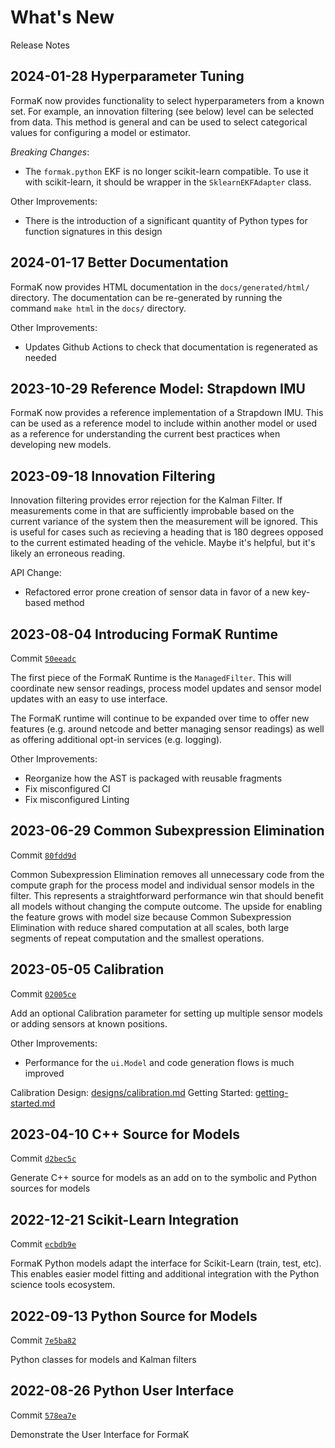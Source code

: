 # What's New

Release Notes

## 2024-01-28 Hyperparameter Tuning

FormaK now provides functionality to select hyperparameters from a known set.
For example, an innovation filtering (see below) level can be selected from
data. This method is general and can be used to select categorical values for
configuring a model or estimator.

*Breaking Changes*:
- The `formak.python` EKF is no longer scikit-learn compatible. To use it with scikit-learn, it should be wrapper in the `SklearnEKFAdapter` class.

Other Improvements:
- There is the introduction of a significant quantity of Python types for function signatures in this design

## 2024-01-17 Better Documentation

FormaK now provides HTML documentation in the `docs/generated/html/` directory.
The documentation can be re-generated by running the command `make html` in the
`docs/` directory.

Other Improvements:
- Updates Github Actions to check that documentation is regenerated as needed

## 2023-10-29 Reference Model: Strapdown IMU

FormaK now provides a reference implementation of a Strapdown IMU. This can be
used as a reference model to include within another model or used as a
reference for understanding the current best practices when developing new
models.

## 2023-09-18 Innovation Filtering

Innovation filtering provides error rejection for the Kalman Filter. If
measurements come in that are sufficiently improbable based on the current
variance of the system then the measurement will be ignored. This is useful for
cases such as recieving a heading that is 180 degrees opposed to the current
estimated heading of the vehicle. Maybe it's helpful, but it's likely an
erroneous reading.

API Change:
- Refactored error prone creation of sensor data in favor of a new key-based method

## 2023-08-04 Introducing FormaK Runtime

Commit [`50eeadc`](https://github.com/buckbaskin/formak/commit/50eeadc69655d288a32b20f5b821b77977dba349)

The first piece of the FormaK Runtime is the `ManagedFilter`. This will
coordinate new sensor readings, process model updates and sensor model updates
with an easy to use interface.

The FormaK runtime will continue to be expanded over time to offer new features
(e.g. around netcode and better managing sensor readings) as well as offering
additional opt-in services (e.g. logging).

Other Improvements:
- Reorganize how the AST is packaged with reusable fragments
- Fix misconfigured CI
- Fix misconfigured Linting

## 2023-06-29 Common Subexpression Elimination

Commit [`80fdd9d`](https://github.com/buckbaskin/formak/commit/80fdd9dca89b3f15b53baed0ebea56ead8a7f432)

Common Subexpression Elimination removes all unnecessary code from the compute
graph for the process model and individual sensor models in the filter. This
represents a straightforward performance win that should benefit all models
without changing the compute outcome. The upside for enabling the feature grows
with model size because Common Subexpression Elimination with reduce shared
computation at all scales, both large segments of repeat computation and the
smallest operations.

## 2023-05-05 Calibration

Commit [`02005ce`](https://github.com/buckbaskin/formak/commit/02005ce4fe932f5ad4d1131b117fa0b0a20232b9)

Add an optional Calibration parameter for setting up multiple sensor models or
adding sensors at known positions.

Other Improvements:
- Performance for the `ui.Model` and code generation flows is much improved

Calibration Design: [designs/calibration.md](../designs/calibration)
Getting Started: [getting-started.md](getting-started)

## 2023-04-10 C++ Source for Models

Commit [`d2bec5c`](https://github.com/buckbaskin/formak/commit/d2bec5c7ea27f8092ea6d28c61917e7926fb8e72)

Generate C++ source for models as an add on to the symbolic and Python sources for models

## 2022-12-21 Scikit-Learn Integration

Commit [`ecbdb9e`](https://github.com/buckbaskin/formak/commit/ecbdb9ecf4812cdd12b0fc5194e23ebed6718978)

FormaK Python models adapt the interface for Scikit-Learn (train, test, etc).
This enables easier model fitting and additional integration with the Python
science tools ecosystem.

## 2022-09-13 Python Source for Models

Commit [`7e5ba82`](https://github.com/buckbaskin/formak/commit/7e5ba82c2c7bc0307bd145cc7a7c5d55c3e917f2)

Python classes for models and Kalman filters

## 2022-08-26 Python User Interface

Commit [`578ea7e`](https://github.com/buckbaskin/formak/commit/578ea7e721637ce3a2a16768b8bba49d4dd94130)

Demonstrate the User Interface for FormaK
